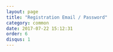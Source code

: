 ```yaml
---
layout: page
title: "Registration Email / Password"
category: common
date: 2017-07-22 15:12:31
order: 6
disqus: 1
---
```



